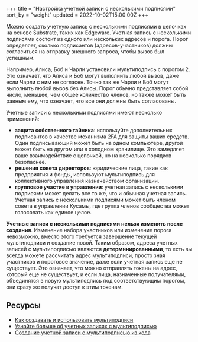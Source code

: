 +++
title = "Настройка учетной записи с несколькими подписями"
sort_by = "weight"
updated = 2022-10-02T15:00:00Z
+++

Можно создать учетную запись с несколькими подписями в цепочках на основе Substrate, таких как Edgeware. Учетная запись с несколькими подписями состоит из одного или нескольких адресов и порога. Порог определяет, сколько подписантов (адресов-участников) должны согласиться на отправку внешнего запроса, чтобы вызов был успешным.

Например, Алиса, Боб и Чарли установили мультиподпись с порогом 2. Это означает, что Алиса и Боб могут выполнить любой вызов, даже если Чарли с ним не согласен. Точно так же Чарли и Боб могут выполнить любой вызов без Алисы. Порог обычно представляет собой число, меньшее, чем общее количество членов, но также может быть равным ему, что означает, что все они должны быть согласованы.

Учетные записи с несколькими подписями имеют несколько применений:

- **защита собственного тайника**: используйте дополнительных подписантов в качестве механизма 2FA для защиты ваших средств. Один подписывающий может быть на одном компьютере, другой может быть на другом или в холодном хранилище. Это замедляет ваше взаимодействие с цепочкой, но на несколько порядков безопаснее.
- **решения совета директоров**: юридические лица, такие как предприятия и фонды, используют мультиподпись для коллективного управления казначейством организации.
- **групповое участие в управлении**: учетная запись с несколькими подписями может делать все то же, что и обычная учетная запись. Учетная запись с несколькими подписями может быть членом совета в управлении Кусамы, где группа членов сообщества может голосовать как единое целое.

**Учетные записи с несколькими подписями нельзя изменить после создания**. Изменение набора участников или изменение порога невозможно, вместо этого требуется завершение текущей мультиподписи и создание новой. Таким образом, адреса учетных записей с мультиподписью являются **детерминированными**, то есть вы всегда можете рассчитать адрес мультиподписи, просто зная участников и пороговое значение, даже если учетная запись еще не существует. Это означает, что можно отправлять токены на адрес, который еще не существует, и если лица, назначенные получателями, объединятся в новую мультиподпись под соответствующим порогом, они сразу же получат доступ к этим токенам.

## Ресурсы

* [Как создавать и использовать мультиподписи](https://www.youtube.com/watch?v=ZJLqszvhMyM\&list=PLOyWqupZ-WGuAuS00rK-pebTMAOxW41W8\&index=25\&ab_channel=Polkadot)
* [Узнайте больше об учетных записях с мультиподписью](https://wiki.polkadot.network/docs/en/learn-accounts#multi-signature-accounts)
* [Создание учетной записи с мультиподписью из кода](https://polkadot.js.org/docs/util-crypto/examples/create-multisig/)
